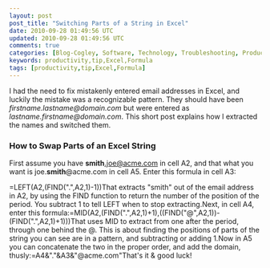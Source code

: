 ```yaml
---           
layout: post
post_title: "Switching Parts of a String in Excel"
date: 2010-09-28 01:49:56 UTC
updated: 2010-09-28 01:49:56 UTC
comments: true
categories: [Blog-Cogley, Software, Technology, Troubleshooting, Productivity, Tips]
keywords: productivity,tip,Excel,Formula
tags: [productivity,tip,Excel,Formula]
---
```

 


I had the need to fix mistakenly entered email addresses in Excel, and luckily the mistake was a recognizable pattern. They should have been _firstname.lastname@domain.com_ but were entered as _lastname.firstname@domain.com_. This short post explains how I extracted the names and switched them.


### How to Swap Parts of an Excel String



First assume you have **smith**.joe@acme.com in cell A2, and that what you want is joe.**smith**@acme.com in cell A5. Enter this formula in cell A3:




=LEFT(A2,(FIND(".",A2,1)-1))That extracts "smith" out of the email address in A2, by using the FIND function to return the number of the position of the period. You subtract 1 to tell LEFT when to stop extracting.Next, in cell A4, enter this formula:=MID(A2,(FIND(".",A2,1)+1),((FIND("@",A2,1))-(FIND(".",A2,1)+1)))That uses MID to extract from one after the period, through one behind the @. This is about finding the positions of parts of the string you can see are in a pattern, and subtracting or adding 1.Now in A5 you can concatenate the two in the proper order, and add the domain, thusly:=A4&"."&A3&"@acme.com"That's it & good luck!


